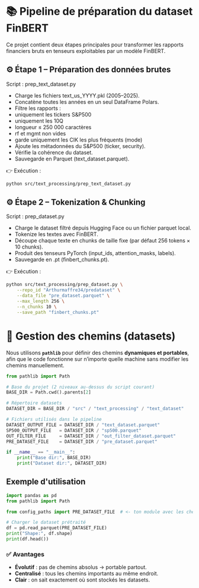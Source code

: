 # 📚 Pipeline de préparation du dataset FinBERT

Ce projet contient deux étapes principales pour transformer les rapports financiers bruts en tenseurs exploitables par un modèle FinBERT.

## ⚙️ Étape 1 – Préparation des données brutes

Script : prep_text_dataset.py
- Charge les fichiers text_us_YYYY.pkl (2005–2025).
- Concatène toutes les années en un seul DataFrame Polars.
- Filtre les rapports :
- uniquement les tickers S&P500
- uniquement les 10Q
- longueur ≤ 250 000 caractères
- rf et mgmt non vides
- garde uniquement les CIK les plus fréquents (mode)
- Ajoute les métadonnées du S&P500 (ticker, security).
- Vérifie la cohérence du dataset.
- Sauvegarde en Parquet (text_dataset.parquet).

👉 Exécution :

```bash
python src/text_processing/prep_text_dataset.py
```
## ⚙️ Étape 2 – Tokenization & Chunking

Script : prep_dataset.py
- Charge le dataset filtré depuis Hugging Face ou un fichier parquet local.
- Tokenize les textes avec FinBERT.
- Découpe chaque texte en chunks de taille fixe (par défaut 256 tokens × 10 chunks).
- Produit des tenseurs PyTorch (input_ids, attention_masks, labels).
- Sauvegarde en .pt (finbert_chunks.pt).

👉 Exécution :

```bash
python src/text_processing/prep_dataset.py \
    --repo_id "Arthurmaffre34/predataset" \
    --data_file "pre_dataset.parquet" \
    --max_length 256 \
    --n_chunks 10 \
    --save_path "finbert_chunks.pt"
```

# 📂 Gestion des chemins (datasets)

Nous utilisons **`pathlib`** pour définir des chemins **dynamiques et portables**, afin que le code fonctionne sur n’importe quelle machine sans modifier les chemins manuellement.

```python
from pathlib import Path

# Base du projet (2 niveaux au-dessus du script courant)
BASE_DIR = Path.cwd().parents[2]

# Répertoire datasets
DATASET_DIR = BASE_DIR / "src" / "text_processing" / "text_dataset"

# Fichiers utilisés dans le pipeline
DATASET_OUTPUT_FILE = DATASET_DIR / "text_dataset.parquet"
SP500_OUTPUT_FILE   = DATASET_DIR / "sp500.parquet"
OUT_FILTER_FILE     = DATASET_DIR / "out_filter_dataset.parquet"
PRE_DATASET_FILE    = DATASET_DIR / "pre_dataset.parquet"

if __name__ == "__main__":
    print("Base dir:", BASE_DIR)
    print("Dataset dir:", DATASET_DIR)
```
## Exemple d'utilisation

```python
import pandas as pd
from pathlib import Path

from config_paths import PRE_DATASET_FILE  # <- ton module avec les chemins

# Charger le dataset prétraité
df = pd.read_parquet(PRE_DATASET_FILE)
print("Shape:", df.shape)
print(df.head())
```


### ✅ Avantages
- **Évolutif** : pas de chemins absolus → portable partout.  
- **Centralisé** : tous les chemins importants au même endroit.  
- **Clair** : on sait exactement où sont stockés les datasets.  
